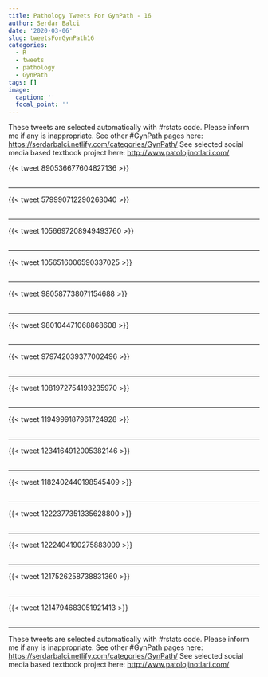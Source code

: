 ```yaml
---
title: Pathology Tweets For GynPath - 16
author: Serdar Balci
date: '2020-03-06'
slug: tweetsForGynPath16
categories:
  - R
  - tweets
  - pathology
  - GynPath
tags: []
image:
  caption: ''
  focal_point: ''
---
```



These tweets are selected automatically with #rstats code. Please inform me if any is inappropriate.
See other #GynPath pages here: https://serdarbalci.netlify.com/categories/GynPath/ 
See selected social media based textbook project here: http://www.patolojinotlari.com/

{{< tweet 890536677604827136 >}}
<br>
<br>
<hr>
{{< tweet 579990712290263040 >}}
<br>
<br>
<hr>
{{< tweet 1056697208949493760 >}}
<br>
<br>
<hr>
{{< tweet 1056516006590337025 >}}
<br>
<br>
<hr>
{{< tweet 980587738071154688 >}}
<br>
<br>
<hr>
{{< tweet 980104471068868608 >}}
<br>
<br>
<hr>
{{< tweet 979742039377002496 >}}
<br>
<br>
<hr>
{{< tweet 1081972754193235970 >}}
<br>
<br>
<hr>
{{< tweet 1194999187961724928 >}}
<br>
<br>
<hr>
{{< tweet 1234164912005382146 >}}
<br>
<br>
<hr>
{{< tweet 1182402440198545409 >}}
<br>
<br>
<hr>
{{< tweet 1222377351335628800 >}}
<br>
<br>
<hr>
{{< tweet 1222404190275883009 >}}
<br>
<br>
<hr>
{{< tweet 1217526258738831360 >}}
<br>
<br>
<hr>
{{< tweet 1214794683051921413 >}}
<br>
<br>
<hr>


These tweets are selected automatically with #rstats code. Please inform me if any is inappropriate.
See other #GynPath pages here: https://serdarbalci.netlify.com/categories/GynPath/ 
See selected social media based textbook project here: http://www.patolojinotlari.com/
